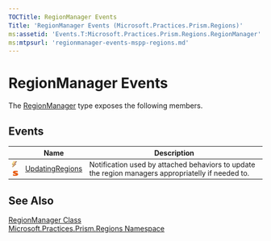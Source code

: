 ```yaml
---
TOCTitle: RegionManager Events
Title: 'RegionManager Events (Microsoft.Practices.Prism.Regions)'
ms:assetid: 'Events.T:Microsoft.Practices.Prism.Regions.RegionManager'
ms:mtpsurl: 'regionmanager-events-mspp-regions.md'
---
```


# RegionManager Events

The [RegionManager](/patterns-practices/reference/regionmanager-updatingregions-event-mspp-regions) type exposes the following members.

## Events

<table>
<thead>
<tr class="header">
<th> </th>
<th>Name</th>
<th>Description</th>
</tr>
</thead>
<tbody>
<tr class="odd">
<td><img src="/patterns-practices/reference/images/public-event.gif" alt="Public event"/><img src="/patterns-practices/reference/images/static-member.gif" alt="Static member"/></td>
<td><a href="/patterns-practices/reference/regionmanager-updatingregions-event-mspp-regions" data-raw-source="[UpdatingRegions](/patterns-practices/reference/regionmanager-updatingregions-event-mspp-regions)">UpdatingRegions</a></td>
<td><div class="summary">
Notification used by attached behaviors to update the region managers appropriatelly if needed to.
</div></td>
</tr>
</tbody>
</table>

## See Also

[RegionManager Class](/patterns-practices/reference/regionmanager-updatingregions-event-mspp-regions)  
[Microsoft.Practices.Prism.Regions Namespace](/patterns-practices/reference/mspp-regions-namespace)  
